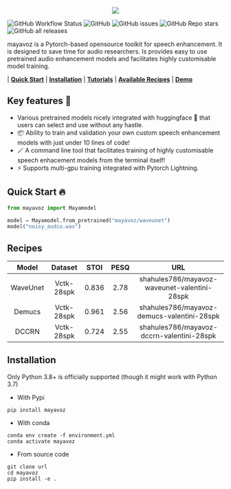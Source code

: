 <p align="center">
  <img src="https://user-images.githubusercontent.com/25312635/195514652-e4526cd1-1177-48e9-a80d-c8bfdb95d35f.png" />
</p>

![GitHub Workflow Status](https://img.shields.io/github/workflow/status/shahules786/enhancer/Enhancer)
![GitHub](https://img.shields.io/github/license/shahules786/enhancer)
![GitHub issues](https://img.shields.io/github/issues/shahules786/enhancer?logo=GitHub)
![GitHub Repo stars](https://img.shields.io/github/stars/shahules786/enhancer?style=social)
![GitHub all releases](https://img.shields.io/github/downloads/shahules786/enhancer/total)

mayavoz is a Pytorch-based opensource toolkit for speech enhancement. It is designed to save time for audio researchers. Is provides easy to use pretrained audio enhancement models and facilitates highly customisable model training.

| **[Quick Start](#quick-start-fire)** | **[Installation](#installation)** | **[Tutorials](https://github.com/shahules786/enhancer/tree/main/notebooks)** | **[Available Recipes](#recipes)** | **[Demo]()**
## Key features :key:

* Various pretrained models nicely integrated with huggingface 	:hugs: that users can select and use without any hastle.
* :package: Ability to train and validation your own custom speech enhancement models with just under 10 lines of code!
* :magic_wand: A command line tool that facilitates training of highly customisable speech enhacement models from the terminal itself!
* :zap: Supports multi-gpu training integrated with Pytorch Lightning.

## Quick Start :fire:
``` python
from mayavoz import Mayamodel

model = Mayamodel.from_pretrained("mayavoz/waveunet")
model("noisy_audio.wav")
```

## Recipes

| Model     | Dataset      | STOI    | PESQ  | URL                           |
| :---:     |  :---:       | :---:   | :---: | :---:                         |
| WaveUnet  | Vctk-28spk   | 0.836   | 2.78  |  shahules786/mayavoz-waveunet-valentini-28spk      |
| Demucs    | Vctk-28spk   | 0.961   | 2.56  |  shahules786/mayavoz-demucs-valentini-28spk       |
| DCCRN     | Vctk-28spk   | 0.724   | 2.55  |  shahules786/mayavoz-dccrn-valentini-28spk         |


## Installation
Only Python 3.8+ is officially supported (though it might work with Python 3.7)

- With Pypi
```
pip install mayavoz
```

- With conda

```
conda env create -f environment.yml
conda activate mayavoz
```

- From source code
```
git clone url
cd mayavoz
pip install -e .
```
